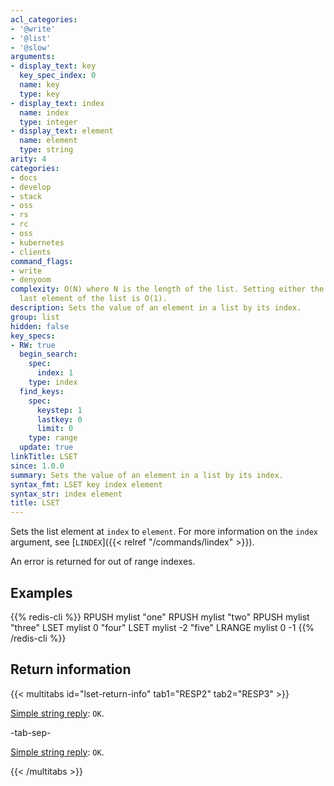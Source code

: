 ```yaml
---
acl_categories:
- '@write'
- '@list'
- '@slow'
arguments:
- display_text: key
  key_spec_index: 0
  name: key
  type: key
- display_text: index
  name: index
  type: integer
- display_text: element
  name: element
  type: string
arity: 4
categories:
- docs
- develop
- stack
- oss
- rs
- rc
- oss
- kubernetes
- clients
command_flags:
- write
- denyoom
complexity: O(N) where N is the length of the list. Setting either the first or the
  last element of the list is O(1).
description: Sets the value of an element in a list by its index.
group: list
hidden: false
key_specs:
- RW: true
  begin_search:
    spec:
      index: 1
    type: index
  find_keys:
    spec:
      keystep: 1
      lastkey: 0
      limit: 0
    type: range
  update: true
linkTitle: LSET
since: 1.0.0
summary: Sets the value of an element in a list by its index.
syntax_fmt: LSET key index element
syntax_str: index element
title: LSET
---
```

Sets the list element at `index` to `element`.
For more information on the `index` argument, see [`LINDEX`]({{< relref "/commands/lindex" >}}).

An error is returned for out of range indexes.

## Examples

{{% redis-cli %}}
RPUSH mylist "one"
RPUSH mylist "two"
RPUSH mylist "three"
LSET mylist 0 "four"
LSET mylist -2 "five"
LRANGE mylist 0 -1
{{% /redis-cli %}}

## Return information

{{< multitabs id="lset-return-info" 
    tab1="RESP2" 
    tab2="RESP3" >}}

[Simple string reply](../../develop/reference/protocol-spec#simple-strings): `OK`.

-tab-sep-

[Simple string reply](../../develop/reference/protocol-spec#simple-strings): `OK`.

{{< /multitabs >}}
